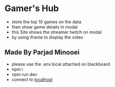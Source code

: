 # Gamer's Hub

* store the top 10 games on the data
* then show game details in modal
* this Site shows the streamer twitch on modal
* by using iframe to display the video


## Made By Parjad Minooei

* please use the .env.local attached on blackboard 
* npm i
* npm run dev
* connect to [localhost ](http://localhost:5173/)